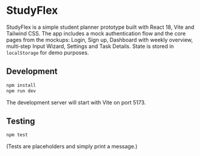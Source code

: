 # StudyFlex

StudyFlex is a simple student planner prototype built with React 18, Vite and Tailwind CSS. The app includes a mock authentication flow and the core pages from the mockups: Login, Sign up, Dashboard with weekly overview, multi‑step Input Wizard, Settings and Task Details. State is stored in `localStorage` for demo purposes.

## Development

```bash
npm install
npm run dev
```

The development server will start with Vite on port 5173.

## Testing

```bash
npm test
```

(Tests are placeholders and simply print a message.)
